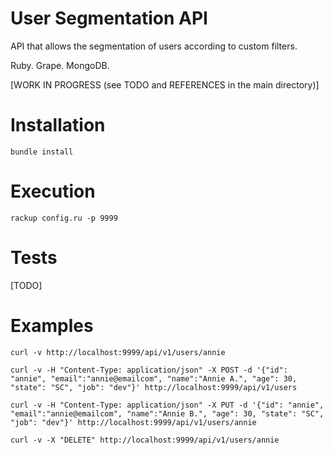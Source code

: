 # User Segmentation API

API that allows the segmentation of users according to custom filters.

Ruby. Grape. MongoDB.

[WORK IN PROGRESS (see TODO and REFERENCES in the main directory)]

# Installation

```
bundle install
```

# Execution

```
rackup config.ru -p 9999
```

# Tests

[TODO]

# Examples

```
curl -v http://localhost:9999/api/v1/users/annie
```

```
curl -v -H "Content-Type: application/json" -X POST -d '{"id": "annie", "email":"annie@emailcom", "name":"Annie A.", "age": 30, "state": "SC", "job": "dev"}' http://localhost:9999/api/v1/users
```

```
curl -v -H "Content-Type: application/json" -X PUT -d '{"id": "annie", "email":"annie@emailcom", "name":"Annie B.", "age": 30, "state": "SC", "job": "dev"}' http://localhost:9999/api/v1/users/annie
```

```
curl -v -X "DELETE" http://localhost:9999/api/v1/users/annie
```
